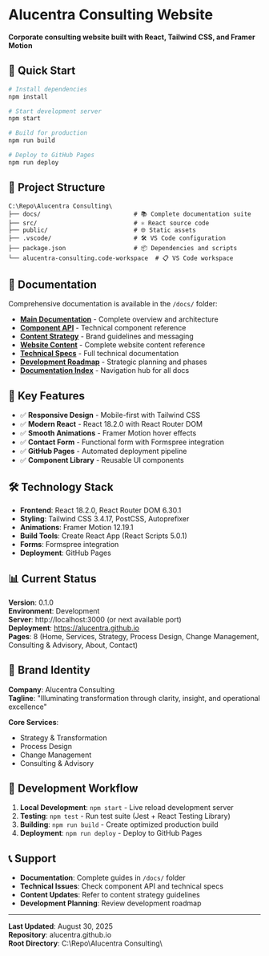 # Alucentra Consulting Website

**Corporate consulting website built with React, Tailwind CSS, and Framer Motion**

## 🚀 Quick Start

```bash
# Install dependencies
npm install

# Start development server
npm start

# Build for production
npm run build

# Deploy to GitHub Pages
npm run deploy
```

## 📁 Project Structure

```
C:\Repo\Alucentra Consulting\
├── docs/                          # 📚 Complete documentation suite
├── src/                           # ⚛️ React source code
├── public/                        # 🌐 Static assets
├── .vscode/                       # 🛠️ VS Code configuration
├── package.json                   # 📦 Dependencies and scripts
└── alucentra-consulting.code-workspace  # 📋 VS Code workspace
```

## 📖 Documentation

Comprehensive documentation is available in the `/docs/` folder:

- **[Main Documentation](./docs/README.md)** - Complete overview and architecture
- **[Component API](./docs/component-api.md)** - Technical component reference  
- **[Content Strategy](./docs/content-strategy.md)** - Brand guidelines and messaging
- **[Website Content](./docs/website-content.md)** - Complete website content reference
- **[Technical Specs](./docs/technical-specs.md)** - Full technical documentation
- **[Development Roadmap](./docs/development-roadmap.md)** - Strategic planning and phases
- **[Documentation Index](./docs/index.md)** - Navigation hub for all docs

## 🎯 Key Features

- ✅ **Responsive Design** - Mobile-first with Tailwind CSS
- ✅ **Modern React** - React 18.2.0 with React Router DOM
- ✅ **Smooth Animations** - Framer Motion hover effects
- ✅ **Contact Form** - Functional form with Formspree integration
- ✅ **GitHub Pages** - Automated deployment pipeline
- ✅ **Component Library** - Reusable UI components

## 🛠️ Technology Stack

- **Frontend**: React 18.2.0, React Router DOM 6.30.1
- **Styling**: Tailwind CSS 3.4.17, PostCSS, Autoprefixer
- **Animations**: Framer Motion 12.19.1
- **Build Tools**: Create React App (React Scripts 5.0.1)
- **Forms**: Formspree integration
- **Deployment**: GitHub Pages

## 📊 Current Status

**Version**: 0.1.0  
**Environment**: Development  
**Server**: http://localhost:3000 (or next available port)  
**Deployment**: https://alucentra.github.io  
**Pages**: 8 (Home, Services, Strategy, Process Design, Change Management, Consulting & Advisory, About, Contact)  

## 🎨 Brand Identity

**Company**: Alucentra Consulting  
**Tagline**: "Illuminating transformation through clarity, insight, and operational excellence"  

**Core Services**:
- Strategy & Transformation
- Process Design  
- Change Management
- Consulting & Advisory

## 🔄 Development Workflow

1. **Local Development**: `npm start` - Live reload development server
2. **Testing**: `npm test` - Run test suite (Jest + React Testing Library)
3. **Building**: `npm run build` - Create optimized production build
4. **Deployment**: `npm run deploy` - Deploy to GitHub Pages

## 📞 Support

- **Documentation**: Complete guides in `/docs/` folder
- **Technical Issues**: Check component API and technical specs
- **Content Updates**: Refer to content strategy guidelines
- **Development Planning**: Review development roadmap

---

**Last Updated**: August 30, 2025  
**Repository**: alucentra.github.io  
**Root Directory**: C:\Repo\Alucentra Consulting\

